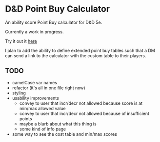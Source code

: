# D&D Point Buy Calculator

An ability score Point Buy calculator for D&D 5e.

Currently a work in progress.

Try it out it [here](https://rush340.github.io/dnd-ability-calc)

I plan to add the ability to define extended point buy tables such that a DM can send a link to the calculator with the custom table to their players.


## TODO

- camelCase var names
- refactor (it's all in one file right now)
- styling
- usability improvements
    - convey to user that incr/decr not allowed because score is at min/max allowed value
    - convey to user that incr/decr not allowed because of insufficient points
    - maybe a blurb about what this thing is
    - some kind of info page
- some way to see the cost table and min/max scores
